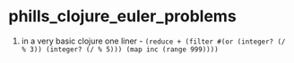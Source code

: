 # phills_clojure_euler_problems

1. in a very basic clojure one liner - ```(reduce + (filter #(or (integer? (/ % 3)) (integer? (/ % 5))) (map inc (range 999))))```
